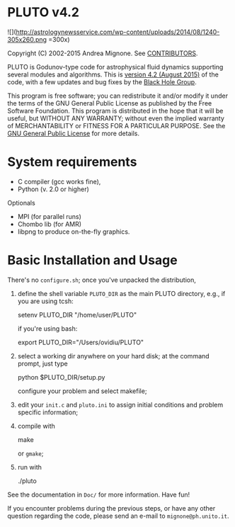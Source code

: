 PLUTO v4.2
====================

![](http://astrologynewsservice.com/wp-content/uploads/2014/08/1240-305x260.png =300x) 

Copyright (C) 2002-2015 Andrea Mignone. See [CONTRIBUTORS](./CONTRIBUTORS).

PLUTO is Godunov-type code for astrophysical fluid dynamics supporting several modules and algorithms. This is [version 4.2 (August 2015)](http://plutocode.ph.unito.it) of the code, with a few updates and bug fixes by the [Black Hole Group](https://blackholegroup.org).

This program is free software; you can redistribute it and/or modify
it under the terms of the GNU General Public License as published by
the Free Software Foundation. This program is distributed in the hope that it will be useful,
but WITHOUT ANY WARRANTY; without even the implied warranty of
MERCHANTABILITY or FITNESS FOR A PARTICULAR PURPOSE.  See the
[GNU General Public License](./LICENSE) for more details.

# System requirements

 - C compiler (gcc works fine),
 - Python (v. 2.0 or higher)

 Optionals

 - MPI (for parallel runs)
 - Chombo lib (for AMR)
 - libpng to produce on-the-fly graphics.
 

# Basic Installation and Usage

There's no `configure.sh`; once you've unpacked the distribution,  

1) define the shell variable `PLUTO_DIR` as the 
   main PLUTO directory, e.g., 
   if you are using tcsh:

    setenv PLUTO_DIR "/home/user/PLUTO"

   if you're using bash:

    export PLUTO_DIR="/Users/ovidiu/PLUTO"


2) select a working dir anywhere on your hard disk;
   at the command prompt, just type 

    python $PLUTO_DIR/setup.py 

   configure your problem and select makefile;

3) edit your `init.c` and `pluto.ini` to assign 
   initial conditions and problem specific information;

4) compile with

    make 

   or `gmake`;

4) run with 

    ./pluto

See the documentation in `Doc/` for more information.
Have fun!
  
If you encounter problems during the previous steps, or have any other 
question regarding the code, please send an e-mail to `mignone@ph.unito.it`.



